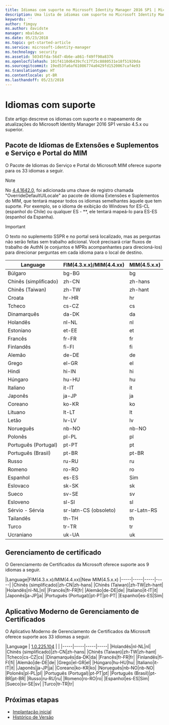 ```yaml
---
title: Idiomas com suporte no Microsoft Identity Manager 2016 SP1 | Microsoft Docs
description: Uma lista de idiomas com suporte no Microsoft Identity Manager 2016 SP1.
keywords: ''
author: fimguy
ms.author: davidste
manager: mbaldwin
ms.date: 05/23/2018
ms.topic: get-started-article
ms.service: microsoft-identity-manager
ms.technology: security
ms.assetid: 50345fda-56d7-4b6e-a861-f49ff90a8376
ms.openlocfilehash: 101f4110d6439cfc17f25c8880531e18f51920da
ms.sourcegitcommit: 19ed53fa6af61086774a0429fd1520067caf4e93
ms.translationtype: HT
ms.contentlocale: pt-BR
ms.lasthandoff: 05/23/2018
---
```

# <a name="supported-languages"></a>Idiomas com suporte

Este artigo descreve os idiomas com suporte e o mapeamento de atualizações do Microsoft Identity Manager 2016 SP1 versão 4.5.x ou superior.

## <a name="mim-service-and-portal-and-add-ins-and-extensions-language-pack"></a>Pacote de Idiomas de Extensões e Suplementos e Serviço e Portal do MIM 

O Pacote de Idiomas do Serviço e Portal do Microsoft MIM oferece suporte para os 33 idiomas a seguir.  

> [!NOTE]
> No [4.4.1642.0](https://support.microsoft.com/en-us/help/4021562/hotfix-rollup-package-build-4-4-1642-0-is-available-for-microsoft), foi adicionada uma chave de registro chamada "OverrideDefaultUILocale" ao pacote de idioma Extensões e Suplementos do MIM, que tentará mapear todos os idiomas semelhantes àquele que tem suporte. Por exemplo, se o idioma de exibição do Windows for ES-CL (espanhol do Chile) ou qualquer ES - **, ele tentará mapeá-lo para ES-ES (espanhol da Espanha).

> [!IMPORTANT]
> O texto no suplemento SSPR e no portal será localizado, mas as perguntas não serão feitas sem trabalho adicional. Você precisará criar fluxos de trabalho de AuthN (e conjuntos e MPRs acompanhantes para direcioná-los) para direcionar perguntas em cada idioma para o local de destino.

|Language|FIM(4.3.x.x)/MIM(4.4.xx)|MIM(4.5.x.x)
|-----|-----|-----|
|Búlgaro|bg-BG|bg|
|Chinês (simplificado)|zh-CN|zh-hans|
|Chinês (Taiwan)|zh-TW|zh-hant|
|Croata|hr-HR|hr|
|Tcheco|cs-CZ|cs|
|Dinamarquês|da-DK|da|
|Holandês|nl-NL|nl|
|Estoniano|et-EE|et|
|Francês|fr-FR|fr|
|Finlandês|fi-FI|fi|
|Alemão|de-DE|de|
|Grego|el-GR|el|
|Hindi|hi-IN|hi|
|Húngaro|hu-HU|hu|
|Italiano|it-IT|it|
|Japonês|ja-JP|ja|
|Coreano|ko-KR|ko|
|Lituano|lt-LT|lt|
|Letão|lv-LV|lv|
|Norueguês|nb-NO|nb-NO|
|Polonês|pl-PL|pl|
|Português (Portugal)|pt-PT|pt|
|Português (Brasil)|pt-BR|pt-BR|
|Russo|ru-RU|ru||sv|
|Romeno|ro-RO|ro|
|Espanhol|es-ES|Sim|
|Eslovaco|sk-SK|sk|
|Sueco|sv-SE|sv|
|Esloveno|sl-SI|sl|
|Sérvio - Sérvia |sr-latn-CS (obsoleto)|sr-Latn-RS|
|Tailandês|th-TH|th|
|Turco|tr-TR|tr|
|Ucraniano|uk-UA|uk|

## <a name="certificate-management"></a>Gerenciamento de certificado 
O Gerenciamento de Certificados da Microsoft oferece suporte aos 9 idiomas a seguir. 

|Language|FIM(4.3.x.x)/MIM(4.4.xx)|New MIM(4.5.x.x)
|-----|-----|-----|-----|
|Chinês (simplificado)|zh-CN|zh-hans|
|Chinês (Taiwan)|zh-TW|zh-hant|
|Holandês|nl-NL|nl|
|Francês|fr-FR|fr|
|Alemão|de-DE|de|
|Italiano|it-IT|it|
|Japonês|ja-JP|ja|
|Português (Portugal)|pt-PT|pt-PT|
|Espanhol|es-ES|Sim|

## <a name="certificate-management-modern-application"></a>Aplicativo Moderno de Gerenciamento de Certificados  
O Aplicativo Moderno de Gerenciamento de Certificados da Microsoft oferece suporte aos 33 idiomas a seguir. 

|Language | [1.0.225.104](https://www.microsoft.com/en-us/download/details.aspx?id=54954) | |
|-----|-----|-----|-----|
|Holandês|nl-NL|nl|
|Chinês (simplificado)|zh-CN|zh-hans|
|Chinês (Taiwan)|zh-TW|zh-hant|
|Tcheco|cs-CZ|cs|
|Dinamarquês|da-DK|da|
|Francês|fr-FR|fr|
|Finlandês|fi-FI|fi|
|Alemão|de-DE|de|
|Grego|el-GR|el|
|Húngaro|hu-HU|hu|
|Italiano|it-IT|it|
|Japonês|ja-JP|ja|
|Coreano|ko-KR|ko|
|Norueguês|nb-NO|nb-NO|
|Polonês|pl-PL|pl|
|Português (Portugal)|pt-PT|pt|
|Português (Brasil)|pt-BR|pt-BR|
|Russo|ru-RU|ru|
|Romeno|ro-RO|ro|
|Espanhol|es-ES|Sim|
|Sueco|sv-SE|sv|
|Turco|tr-TR|tr|

## <a name="next-steps"></a>Próximas etapas

- [Implantação inicial](microsoft-identity-manager-deploy.md)
- [Histórico de Versão](/reference/version-history.md)